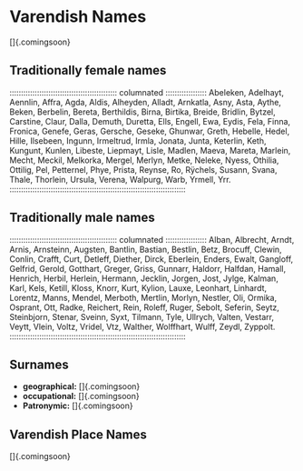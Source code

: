 # Varendish Names

[]{.comingsoon}

## Traditionally female names

::::::::::::::::::::::::::::::::::::::::::::::: columnated ::::::::::::::::::
Abeleken, Adelhayt, Aennlin, Affra, Agda, Aldis, Alheyden, Alladt, Arnkatla, Asny, Asta, Aythe, Beken, Berbelin, Bereta, Berthildis, Birna, Birtika, Breide, Bridlin, Bytzel,
Carstine, Claur, Dalla, Demuth, Duretta, Ells, Engell, Ewa, Eydis, Fela, Finna, Fronica, Genefe, Geras, Gersche, Geseke, Ghunwar, Greth, Hebelle, Hedel, Hille, Ilsebeen,
Ingunn, Irmeltrud, Irmla, Jonata, Junta, Keterlin, Keth, Kungunt, Kunlen, Libeste, Liepmayt, Lisle, Madlen, Maeva, Mareta, Marlein, Mecht, Meckil, Melkorka, Mergel,
Merlyn, Metke, Neleke, Nyess, Othilia, Ottilig, Pel, Petternel, Phye, Prista, Reynse, Ro, Rÿchels, Susann, Svana, Thale, Thorlein, Ursula, Verena, Walpurg, Warb, Yrmell, Yrr.
:::::::::::::::::::::::::::::::::::::::::::::::::::::::::::::::::::::::::::::

## Traditionally male names

::::::::::::::::::::::::::::::::::::::::::::::: columnated ::::::::::::::::::
Alban, Albrecht, Arndt, Arnis, Arnsteinn, Augsten, Bantlin, Bastian, Bestlin, Betz, Brocuff, Clewin, Conlin, Crafft, Curt, Detleff, Diether, Dirck, Eberlein, Enders, Ewalt,
Gangloff, Gelfrid, Gerold, Gotthart, Greger, Griss, Gunnarr, Haldorr, Halfdan, Hamall, Henrich, Herbil, Herlein, Hermann, Jecklin, Jorgen, Jost, Jylge, Kalman, Karl, Kels,
Ketill, Kloss, Knorr, Kurt, Kylion, Lauxe, Leonhart, Linhardt, Lorentz, Manns, Mendel, Merboth, Mertlin, Morlyn, Nestler, Oli, Ormika, Osprant, Ott, Radke, Reichert, Rein,
Roleff, Ruger, Sebolt, Seferin, Seytz, Steinbjorn, Stenar, Sveinn, Syxt, Tilmann, Tyle, Ullrych, Valten, Vestarr, Veytt, Vlein, Voltz, Vridel, Vtz, Walther, Wolffhart, Wulff,
Zeydl, Zyppolt.
:::::::::::::::::::::::::::::::::::::::::::::::::::::::::::::::::::::::::::::

## Surnames

- **geographical:** []{.comingsoon}
- **occupational:** []{.comingsoon}
- **Patronymic:** []{.comingsoon}

## Varendish Place Names

[]{.comingsoon}

